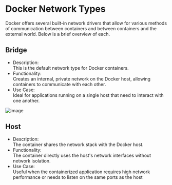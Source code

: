 # Docker Network Types

Docker offers several built-in network drivers that allow for various methods of communication between containers and between containers and the external world. Below is a brief overview of each.

## Bridge

- Description:  
    This is the default network type for Docker containers.
- Functionality:  
    Creates an internal, private network on the Docker host, allowing containers to communicate with each other.
- Use Case:  
    Ideal for applications running on a single host that need to interact with one another.

![image](https://github.com/user-attachments/assets/67d25114-48cc-4130-a919-28adc6814263)


## Host


- Description:  
      The container shares the network stack with the Docker host.  
- Functionality:  
      The container directly uses the host's network interfaces without network isolation.   
- Use Case:   
      Useful when the containerized application requires high network performance or needs to listen on the same ports as the host

